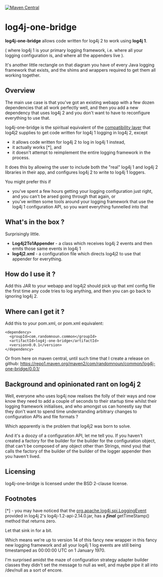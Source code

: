 [![Maven Central](https://img.shields.io/maven-central/v/com.randomnoun.common/log4j-one-bridge.svg)](https://search.maven.org/artifact/com.randomnoun.common/log4j-one-bridge)

# log4j-one-bridge

**log4j-one-bridge** allows code written for log4j 2 to work using **log4j 1**.

( where log4j 1 is your primary logging framework, i.e. where all your logging configuration is, and where all the appenders live ).  

It's another little rectangle on that diagram you have of every Java logging framework that exists, and the shims and wrappers required to get them all working together.

## Overview

The main use case is that you've got an existing webapp with a few dozen dependencies that all work perfectly well, and then you add a new dependency that uses log4j 2 and you don't want to have to reconfigure everything to use that.

log4j-one-bridge is the spiritual equivalent of the [compatibility layer](https://logging.apache.org/log4j/2.x/manual/compatibility.html) that log4j2 supplies to get code written for log4j 1 logging in log4j 2, except 
* it allows code written for log4j 2 to log in log4j 1 instead,
* it actually works [*], and 
* it doesn't attempt to reimplement the entire logging framework in the process.

It does this by allowing the user to include both the "real" log4j 1 and log4j 2 libraries in their app, and configures log4j 2 to write to log4j 1 loggers.

You might prefer this if 
* you've spent a few hours getting your logging configuration just right, and you can't be arsed going through that again, or 
* you've written some tools around your logging framework that use the log4j 1 configuration API, so you want everything funnelled into that


## What's in the box ?

Surprisingly little.

* **Log4j2To1Appender** - a class which receives log4j 2 events and then emits those same events in log4j 1
* **log4j2.xml** - a configuration file which directs log4j2 to use that appender for everything. 


## How do I use it ? 

Add this JAR to your webapp and log4j2 should pick up that xml config file the first time any code tries to log anything, and then you can go back to ignoring log4j 2.


## Where can I get it ? 

Add this to your pom.xml, or pom.xml equivalent:
```
<dependency>
  <groupId>com.randomnoun.common</groupId>
  <artifactId>log4j-one-bridge</artifactId>
  <version>0.0.1</version>
</dependency>
```
Or from here on maven central, until such time that I create a release on github:  https://repo1.maven.org/maven2/com/randomnoun/common/log4j-one-bridge/0.0.1/


## Background and opinionated rant on log4j 2

Well, everyone who uses log4j now realises the folly of their ways and now know they need to add a 
couple of seconds to their startup time whilst their logging framework initialises, 
and who amongst us can honestly say that they don't want to spend time understanding 
arbitrary changes to configuration APIs and file formats ? 

Which apparently is the problem that log4j2 was born to solve.

And it's a doozy of a configuration API, let me tell you. If you haven't created a factory 
for the builder for the builder for the configuration object, 
(that can't be composed of any object other than Strings, mind you) that calls the factory 
of the builder of the builder of the logger appender then you haven't lived.


## Licensing

log4j-one-bridge is licensed under the BSD 2-clause license.

## Footnotes

[*] - you may have noticed that the [org.apache.log4j.spi.LoggingEvent](https://git-wip-us.apache.org/repos/asf?p=logging-log4j2.git;a=blob;f=log4j-1.2-api/src/main/java/org/apache/log4j/spi/LoggingEvent.java;h=8d26d26e93b3ff7809dce4b55e2d8a76e5c2aa20;hb=HEAD) provided in log4j 2's log4j-1.2-api-2.14.0.jar, has a ***final*** getTimeStamp() method that returns zero.

Let that sink in for a bit. 

Which means we're up to version 14 of this fancy new wrapper in this fancy new logging framework and all your log4j 1 log events are still being timestamped as 00:00:00 UTC on 1 January 1970. 

I'm surprised amidst the maze of configuration strategy adapter builder classes they didn't set the message to null as well, and maybe pipe it all into /dev/null as a sort of encore.
